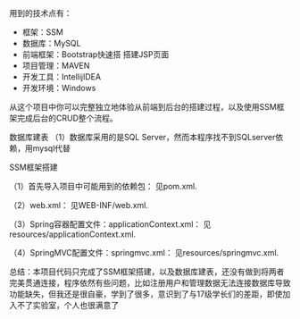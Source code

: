 用到的技术点有：
* 框架：SSM
* 数据库：MySQL
* 前端框架：Bootstrap快速搭	搭建JSP页面
* 项目管理：MAVEN
* 开发工具：IntellijIDEA
* 开发环境：Windows

从这个项目中你可以完整独立地体验从前端到后台的搭建过程，以及使用SSM框架完成后台的CRUD整个流程。



数据库建表
（1）数据库采用的是SQL Server，然而本程序找不到SQLserver依赖，用mysql代替


SSM框架搭建

（1）首先导入项目中可能用到的依赖包：
见pom.xml.

（2）web.xml：
见WEB-INF/web.xml.

（3）Spring容器配置文件：applicationContext.xml：
见resources/applicationContext.xml.

（4）SpringMVC配置文件：springmvc.xml：
见resources/springmvc.xml.

总结：本项目代码只完成了SSM框架搭建，以及数据库建表，还没有做到将两者完美贯通连接，程序依然有些问题，比如注册用户和管理数据无法连接数据库导致功能缺失，但我还是很自豪，学到了很多，意识到了与17级学长们的差距，即使加入不了实验室，个人也很满意了
 
